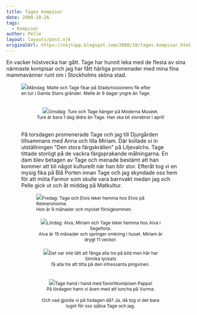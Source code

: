 ```yaml
---
title: Tages kompisar
date: 2008-10-26
tags: 
  - Kompisar	
author: Pelle
layout: layouts/post.njk
originalUrl: https://nejtupp.blogspot.com/2008/10/tages-kompisar.html
---
```


En vacker höstvecka har gått. Tage har hunnit leka med de flesta av sina närmaste kompisar och jag har fått härliga promenader med mina fina mammavänner runt om i Stockholms sköna stad.

<figure>
	<img src="../../../../img/Mobilxx+004.jpg"><span style="font-size:85%;">Måndag: Malte och Tage fikar på Stadsmissionens fik efter<br>en tur i Gamla Stans gränder. Malte är 9 dagar yngre än Tage.<br><span style="font-style: italic;"><br><br></span></span></div><div style="text-align: center;"><img src="../../../../img/Okt+2008+062.jpg"><span style="font-size:85%;">Onsdag: Ture och Tage hänger på Moderna Muséet.<br>Ture är bara 1 dag äldre än Tage. Han ska bli storebror i april!<span style="font-style: italic;"><br><br><br></span></span></div>På torsdagen promenerade Tage och jag till Djurgården tillsammans med Anna och lilla Miriam. Där kollade vi in utställningen "Den stora färgskrällen" på Liljevalchs. Tage tittade storögt på de vackra färgsprakande målningarna. En dam blev betagen av Tage och menade bestämt att han kommer att bli något kulturellt när han blir stor. Efteråt tog vi en mysig fika på Blå Porten innan Tage och jag skyndade oss hem för att möta Farmor som skulle vara barnvakt medan jag och Pelle gick ut och åt middag på Matkultur.<br>

<figure>
	<img src="../../../../img/Mobilxx+001.jpg"><span style="font-size:85%;">Fredag: Tage och Elvis leker hemma hos Elvis på Reimersholme.<br>Hon är 9 månader och mycket försigkommen.<br></span></div><br><div style="text-align: center;"><img src="../../../../img/Okt+2008+102.jpg"><span style="font-size:85%;">Lördag: Alva, Miriam och Tage leker hemma hos Alva i Segeltorp.<br>Alva är 15 månader och springer omkring i huset. Miriam är drygt 11 veckor.<br></span></div><br><div style="text-align: center;"><img src="../../../../img/Okt+2008+099.jpg"><span style="font-size:85%;">Det var inte lätt att fånga alla tre på bild men här har Sinnika lyckats<br>få alla tre att titta på den intressanta pingvinen.<br><span style="font-style: italic;"><br></span></span></div><br><div style="text-align: center;"><img src="../../../../img/Okt+2008+093.jpg"><span style="font-size:85%;">Tage hand i hand med favoritkompisen Pappa!<br>På lördagen hann vi även med att luncha på Vurma.<span style="font-style: italic;"><br><br></span></span><div style="text-align: left;"><div style="text-align: center;"><span style="font-size:85%;"><span style="font-size:100%;">Och vad gjorde vi på tisdagen då? Ja, då tog vi det bara lugnt för oss själva Tage och jag.</span><span style="font-style: italic;"></span></span><br></div>
	<figcaption></span></span></div></div>

